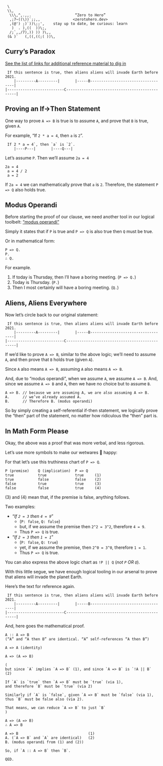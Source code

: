 ```text
 \
 \\,
  \\\,^,.,,.                    “Zero to Hero”
  ,;7~((\))`;;,,               <zerotohero.dev>
  ,(@') ;)`))\;;',    stay up to date, be curious: learn
   )  . ),((  ))\;,
  /;`,,/7),)) )) )\,,
 (& )`   (,((,((;( ))\,
```

## Curry’s Paradox

[See the list of links for additional reference material to dig in](links.txt)

```text
 If this sentence is true, then aliens aliens will invade Earth before 2021.
    |---------A---------|       |-----B-----------------------------------|
|--------------------------C-----------------------------------------------|
```

## Proving an If->Then Statement

One way to prove `A => B` is true is to assume `A`,
and prove that `B` is true, given `A`.

For example, “If `2 * a = 4`, then `a` is `2`”.

```text
 If 2 * a = 4`, then `a` is `2`.
    |----P---|       |----Q---|
```

Let’s assume `P`. Then we’ll assume `2a = 4`

```text
2a = 4
 a = 4 / 2
 a = 2
```

If `2a = 4` we can mathematically prove that `a` is `2`.
Therefore, the statement `P => Q` also holds true.

## Modus Operandi

Before starting the proof of our clause, we need another 
tool in our logical toolbelt: [“modus operandi”](https://en.wikipedia.org/wiki/Modus_operandi)

Simply it states that if `P` is true and `P => Q` is also true then `Q` must be true.

Or in mathematical form:

```text
P => Q.
P.
∴ Q.
```

For example.

1. If today is Thursday, then I’ll have a boring meeting. (`P => Q.`)
2. Today is Thursday. (`P.`)
3. Then I most certainly will have a boring meeting. (`Q.`)

## Aliens, Aliens Everywhere

Now let’s circle back to our original statement:

```text
 If this sentence is true, then aliens aliens will invade Earth before 2021.
    |---------A---------|       |-----B-----------------------------------|
|--------------------------C-----------------------------------------------|
```

If we’d like to prove `A => B`, similar to the above logic;
we’ll need to assume `A`, and then prove that `B` holds true (given `A`).

Since `A` also means `A => B`, assuming `A` also means `A => B`.

And, due to “modus operandi”, when we assume `A`, we assume `A => B`.
And, since we assume `A => B` and `A`, then we have no choice but to assume `B`.

```text
A => B. // because we are assuming A, we are also assuming A => B.
A.      // we’ve already assumed A.
B.      // Therefore B. (modus operandi)
```

So by simply creating a self-referential if-then statement, we logically prove
the “then” part of the statement, no matter how ridiculous the “then” part is.

## In Math Form Please

Okay, the above was a proof that was more verbal, and less rigorous.

Let’s use more symbols to make our wetwares 🧠 happy:

For that let’s use this truthiness chart of `P => Q`.

```text
P (premise)    Q (implication)  P => Q
true           true             true     (1)
true           false            false    (2)
false          true             true     (3)
false          false            true     (4)
```

(3) and (4) mean that, if the premise is false, anything follows.

Two examples: 

* “*If `2 = 3` then `4 = 9`*” 
  * (`P: false`, `Q: false`) 
  * but, if we assume the premise then `2^2 = 3^2`, therefore `4 = 9`.
  * Thus `P => Q` is true.
* “*If `2 = 3` then `1 = 1`*”
  * (`P: false`, `Q: true`) 
  * yet, if we assume the premise, then `2^0 = 3^0`, therefore `1 = 1`.
  * Thus `P => Q` is true.

You can also express the above logic chart as `!P || Q` (*not `P` OR `Q`*).

With this little segue, we have enough logical tooling in our arsenal to
prove that aliens will invade the planet Earth.

Here’s the text for reference again.

```text
 If this sentence is true, then aliens aliens will invade Earth before 2021.
    |---------A---------|       |-----B-----------------------------------|
|--------------------------C-----------------------------------------------|
```

And, here goes the mathematical proof.

```text
A :: A => B
(“A” and “A then B” are identical. “A” self-references “A then B”)

A => A (identity)

A => (A => B)

(
but since `A` implies `A => B` (1), and since `A => B` is `!A || B` (2)

If `A` is `true` then `A => B` must be `true` (via 1), 
and therefore `B` must be `true` (via 2)

Similarly if `A` is `false`, given `A => B` must be `false` (via 1),
thus `B` must be false also (via 2).

That means, we can reduce `A => B` to just `B`
)

A => (A => B)
∴ A => B

A => B                                (1)
A. (`A => B` and `A` are identical)   (2)
B. (modus operandi from (1) and (2))

So, if `A :: A => B` then `B`.

QED.
```






